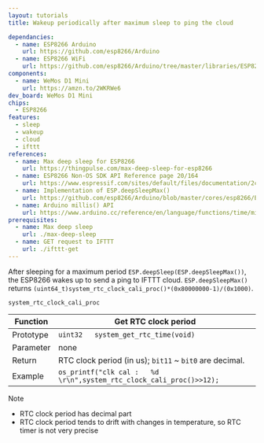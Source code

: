 ```yaml
---
layout: tutorials
title: Wakeup periodically after maximum sleep to ping the cloud

dependancies:
  - name: ESP8266 Arduino
    url: https://github.com/esp8266/Arduino
  - name: ESP8266 WiFi
    url: https://github.com/esp8266/Arduino/tree/master/libraries/ESP8266WiFi
components:
  - name: WeMos D1 Mini
    url: https://amzn.to/2WKRWe6
dev_board: WeMos D1 Mini
chips:
  - ESP8266
features:
  - sleep
  - wakeup
  - cloud
  - ifttt
references:
  - name: Max deep sleep for ESP8266
    url: https://thingpulse.com/max-deep-sleep-for-esp8266
  - name: ESP8266 Non-OS SDK API Reference page 20/164
    url: https://www.espressif.com/sites/default/files/documentation/2c-esp8266_non_os_sdk_api_reference_en.pdf
  - name: Implementation of ESP.deepSleepMax()
    url: https://github.com/esp8266/Arduino/blob/master/cores/esp8266/Esp.cpp#L128
  - name: Arduino millis() API
    url: https://www.arduino.cc/reference/en/language/functions/time/millis/
prerequisites:
  - name: Max deep sleep
    url: ./max-deep-sleep
  - name: GET request to IFTTT
    url: ./ifttt-get
---
```


After sleeping for a maximum period `ESP.deepSleep(ESP.deepSleepMax())`, the ESP8266 wakes up to send a ping to IFTTT cloud. `ESP.deepSleepMax()` returns `(uint64_t)system_rtc_clock_cali_proc()*(0x80000000-1)/(0x1000)`.

```
system_rtc_clock_cali_proc
```

| Function | Get RTC clock period |
| ------ | ------ |
| Prototype | `uint32	system_get_rtc_time(void)`
| Parameter | none
| Return | RTC clock period (in us); `bit11` ~ `bit0` are decimal.
| Example | `os_printf("clk	cal	:	%d	\r\n",system_rtc_clock_cali_proc()>>12);`

Note

- RTC clock period has decimal part
- RTC clock period tends to drift with changes in temperature, so RTC timer is
not very precise
